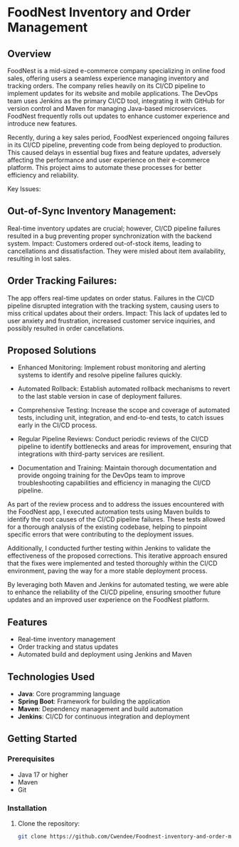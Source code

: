 # FoodNest Inventory and Order Management

## Overview
FoodNest is a mid-sized e-commerce company specializing in online food sales, offering users a seamless experience managing inventory and tracking orders. The company relies heavily on its CI/CD pipeline to implement updates for its website and mobile applications. The DevOps team uses Jenkins as the primary CI/CD tool, integrating it with GitHub for version control and Maven for managing Java-based microservices. FoodNest frequently rolls out updates to enhance customer experience and introduce new features.

Recently, during a key sales period, FoodNest experienced ongoing failures in its CI/CD pipeline, preventing code from being deployed to production. This caused delays in essential bug fixes and feature updates, adversely affecting the performance and user experience on their e-commerce platform. This project aims to automate these processes for better efficiency and reliability.

Key Issues:

## Out-of-Sync Inventory Management: 
Real-time inventory updates are crucial; however, CI/CD pipeline failures resulted in a bug preventing proper synchronization with the backend system.
Impact: Customers ordered out-of-stock items, leading to cancellations and dissatisfaction. They were misled about item availability, resulting in lost sales.

## Order Tracking Failures: 
The app offers real-time updates on order status. Failures in the CI/CD pipeline disrupted integration with the tracking system, causing users to miss critical updates about their orders.
Impact: This lack of updates led to user anxiety and frustration, increased customer service inquiries, and possibly resulted in order cancellations.

## Proposed Solutions
* Enhanced Monitoring: Implement robust monitoring and alerting systems to identify and resolve pipeline failures quickly.

* Automated Rollback: Establish automated rollback mechanisms to revert to the last stable version in case of deployment failures.

* Comprehensive Testing: Increase the scope and coverage of automated tests, including unit, integration, and end-to-end tests, to catch issues early in the CI/CD process.

* Regular Pipeline Reviews: Conduct periodic reviews of the CI/CD pipeline to identify bottlenecks and areas for improvement, ensuring that integrations with third-party services are resilient.

* Documentation and Training: Maintain thorough documentation and provide ongoing training for the DevOps team to improve troubleshooting capabilities and efficiency in managing the CI/CD pipeline.

As part of the review process and to address the issues encountered with the FoodNest app, I executed automation tests using Maven builds to identify the root causes of the CI/CD pipeline failures. These tests allowed for a thorough analysis of the existing codebase, helping to pinpoint specific errors that were contributing to the deployment issues.

Additionally, I conducted further testing within Jenkins to validate the effectiveness of the proposed corrections. This iterative approach ensured that the fixes were implemented and tested thoroughly within the CI/CD environment, paving the way for a more stable deployment process.

By leveraging both Maven and Jenkins for automated testing, we were able to enhance the reliability of the CI/CD pipeline, ensuring smoother future updates and an improved user experience on the FoodNest platform.


## Features
- Real-time inventory management
- Order tracking and status updates
- Automated build and deployment using Jenkins and Maven

## Technologies Used
- **Java**: Core programming language
- **Spring Boot**: Framework for building the application
- **Maven**: Dependency management and build automation
- **Jenkins**: CI/CD for continuous integration and deployment

## Getting Started
### Prerequisites
- Java 17 or higher
- Maven
- Git

### Installation
1. Clone the repository:
   ```bash
   git clone https://github.com/Cwendee/Foodnest-inventory-and-order-management
